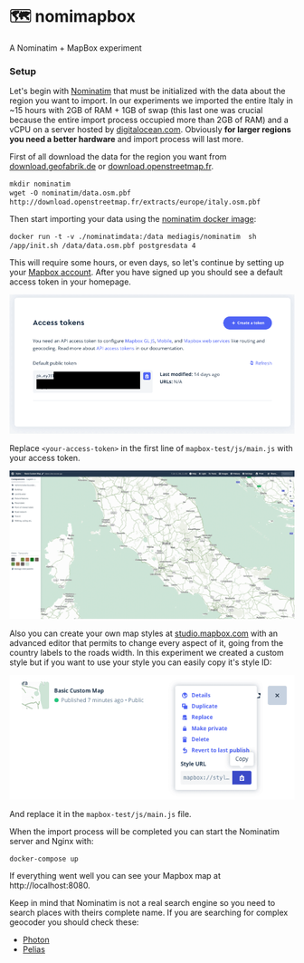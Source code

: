 # 🗺 nomimapbox

A Nominatim + MapBox experiment

### Setup

Let's begin with [Nominatim](https://nominatim.openstreetmap.org/) that must be initialized with the data about the region you want to import. In our experiments we imported the entire Italy in ~15 hours with 2GB of RAM + 1GB of swap (this last one was crucial because the entire import process occupied more than 2GB of RAM) and a vCPU on a server hosted by [digitalocean.com](https://www.digitalocean.com/). Obviously **for larger regions you need a better hardware** and import process will last more.

First of all download the data for the region you want from [download.geofabrik.de](https://download.geofabrik.de/) or [download.openstreetmap.fr](http://download.openstreetmap.fr/extracts/).

```
mkdir nominatim
wget -O nominatim/data.osm.pbf http://download.openstreetmap.fr/extracts/europe/italy.osm.pbf
```

Then start importing your data using the [nominatim docker image](https://hub.docker.com/r/mediagis/nominatim):

```
docker run -t -v ./nominatimdata:/data mediagis/nominatim  sh /app/init.sh /data/data.osm.pbf postgresdata 4
```

This will require some hours, or even days, so let's continue by setting up your [Mapbox account](https://account.mapbox.com/). After you have signed up you should see a default access token in your homepage.

![Access Token](readme/token.png)

Replace `<your-access-token>` in the first line of `mapbox-test/js/main.js` with your access token.

![Editor](readme/editor.png)

Also you can create your own map styles at [studio.mapbox.com](https://studio.mapbox.com/) with an advanced editor that permits to change every aspect of it, going from the country labels to the roads width. In this experiment we created a custom style but if you want to use your style you can easily copy it's style ID:

![Style ID](readme/style.png)

And replace it in the `mapbox-test/js/main.js` file.

When the import process will be completed you can start the Nominatim server and Nginx with:
```
docker-compose up
```

If everything went well you can see your Mapbox map at http://localhost:8080.

Keep in mind that Nominatim is not a real search engine so you need to search places with theirs complete name. If you are searching for complex geocoder you should check these:
- [Photon](https://github.com/komoot/photon)
- [Pelias](https://github.com/pelias/pelias)